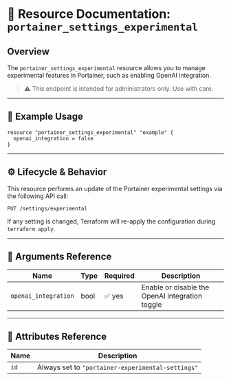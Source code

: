 # 🧪 **Resource Documentation: `portainer_settings_experimental`**

## Overview
The `portainer_settings_experimental` resource allows you to manage experimental features in Portainer, such as enabling OpenAI integration.

> ⚠️ This endpoint is intended for administrators only. Use with care.

---

## 📘 Example Usage

```hcl
resource "portainer_settings_experimental" "example" {
  openai_integration = false
}
```

---

## ⚙️ Lifecycle & Behavior
This resource performs an update of the Portainer experimental settings via the following API call:

```
PUT /settings/experimental
```

If any setting is changed, Terraform will re-apply the configuration during `terraform apply`. 

---

## 🧾 Arguments Reference

| Name                  | Type  | Required | Description                                       |
|-----------------------|-------|----------|---------------------------------------------------|
| `openai_integration`  | bool  | ✅ yes   | Enable or disable the OpenAI integration toggle   |

---

## 🪪 Attributes Reference

| Name  | Description                              |
|-------|------------------------------------------|
| `id`  | Always set to `"portainer-experimental-settings"` |

